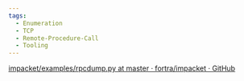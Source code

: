 ```yaml
---
tags:
  - Enumeration
  - TCP
  - Remote-Procedure-Call
  - Tooling
---
```


[impacket/examples/rpcdump.py at master · fortra/impacket · GitHub](https://github.com/fortra/impacket/blob/master/examples/rpcdump.py)